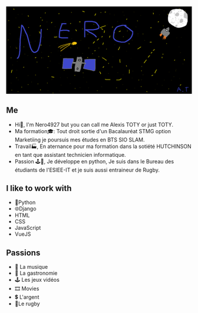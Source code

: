 ![espace](espace.png)







 
  
  
  



## Me 
- Hi👋, I'm Nero4927 but you can call me Alexis TOTY or just TOTY.
- Ma formation🎓: Tout droit sortie d'un Bacalauréat STMG option Marketiing je poursuis mes études en BTS SIO SLAM.
- Travail🏭, En aternance pour ma formation dans la sotiété HUTCHINSON en tant que assistant technicien informatique.
- Passion 🕹️🏉, Je développe en python, Je suis dans le Bureau des étudiants de l'ESIEE-IT et je suis aussi entraineur de Rugby.

## I like to work with
- 🐍Python
- 🌐Django
- HTML
- CSS
- JavaScript
- VueJS

## Passions 
- 🎵 La musique 
- 🍜 La gastronomie
- 🕹️ Les jeux vidéos 
- 🎞️ Movies
- 💲 L'argent
- 🏉Le rugby

